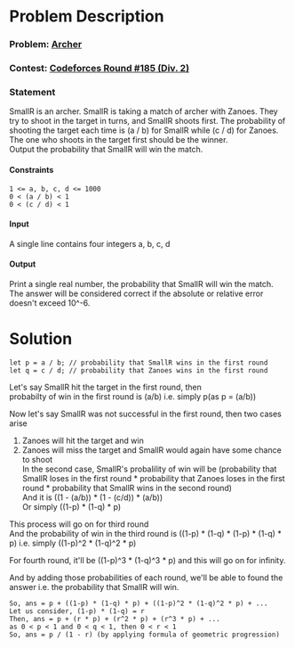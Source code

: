 # Problem Description

### Problem: [Archer](https://codeforces.com/problemset/problem/312/B)
### Contest: [Codeforces Round #185 (Div. 2)](https://codeforces.com/contest/312)
### Statement
SmallR is an archer. SmallR is taking a match of archer with Zanoes. They try to shoot in the target in turns, and SmallR shoots first. The probability of shooting the target each time is (a / b) for SmallR while (c / d) for Zanoes. The one who shoots in the target first should be the winner.  
Output the probability that SmallR will win the match.
#### Constraints
```
1 <= a, b, c, d <= 1000
0 < (a / b) < 1
0 < (c / d) < 1
```
#### Input
A single line contains four integers a, b, c, d
#### Output
Print a single real number, the probability that SmallR will win the match.  
The answer will be considered correct if the absolute or relative error doesn't exceed 10^-6.

# Solution
```
let p = a / b; // probability that SmallR wins in the first round  
let q = c / d; // probability that Zanoes wins in the first round  
```
Let's say SmallR hit the target in the first round, then  
probabilty of win in the first round is (a/b) i.e. simply p(as p = (a/b))  

Now let's say SmallR was not successful in the first round, then two cases arise
1. Zanoes will hit the target and win
2. Zanoes will miss the target and SmallR would again have some chance to shoot  
In the second case, SmallR's probalility of win will be
(probability that SmallR loses in the first round * probability that Zanoes loses in the first round * probability that SmallR wins in the second round)  
And it is ((1 - (a/b)) * (1 - (c/d)) * (a/b))  
Or simply ((1-p) * (1-q) * p)  

This process will go on for third round  
And the probability of win in the third round is ((1-p) * (1-q) * (1-p) * (1-q) * p) i.e. simply ((1-p)^2 * (1-q)^2 * p)  

For fourth round, it'll be ((1-p)^3 * (1-q)^3 * p) and this will go on for infinity.  

And by adding those probabilities of each round, we'll be able to found the answer i.e. the probability that SmallR will win.  

```
So, ans = p + ((1-p) * (1-q) * p) + ((1-p)^2 * (1-q)^2 * p) + ...
Let us consider, (1-p) * (1-q) = r
Then, ans = p + (r * p) + (r^2 * p) + (r^3 * p) + ...
as 0 < p < 1 and 0 < q < 1, then 0 < r < 1
So, ans = p / (1 - r) (by applying formula of geometric progression)
```

